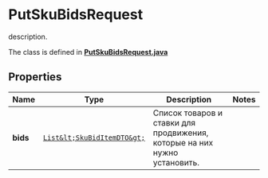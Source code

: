 

# PutSkuBidsRequest

description.

The class is defined in **[PutSkuBidsRequest.java](../../src/main/java/org/openapitools/model/PutSkuBidsRequest.java)**

## Properties

Name | Type | Description | Notes
------------ | ------------- | ------------- | -------------
**bids** | [`List&lt;SkuBidItemDTO&gt;`](SkuBidItemDTO.md) | Список товаров и ставки для продвижения, которые на них нужно установить. | 



